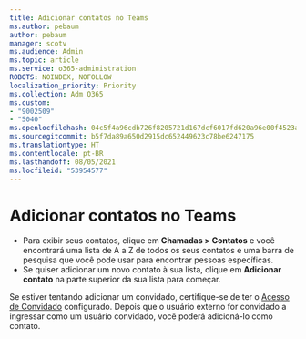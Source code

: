 ```yaml
---
title: Adicionar contatos no Teams
ms.author: pebaum
author: pebaum
manager: scotv
ms.audience: Admin
ms.topic: article
ms.service: o365-administration
ROBOTS: NOINDEX, NOFOLLOW
localization_priority: Priority
ms.collection: Adm_O365
ms.custom:
- "9002509"
- "5040"
ms.openlocfilehash: 04c5f4a96cdb726f8205721d167dcf6017fd620a96e00f4523a70872ce56f6ad
ms.sourcegitcommit: b5f7da89a650d2915dc652449623c78be6247175
ms.translationtype: HT
ms.contentlocale: pt-BR
ms.lasthandoff: 08/05/2021
ms.locfileid: "53954577"
---
```

# <a name="add-contacts-in-teams"></a>Adicionar contatos no Teams

- Para exibir seus contatos, clique em **Chamadas > Contatos** e você encontrará uma lista de A a Z de todos os seus contatos e uma barra de pesquisa que você pode usar para encontrar pessoas específicas. 
- Se quiser adicionar um novo contato à sua lista, clique em **Adicionar contato** na parte superior da sua lista para começar.

Se estiver tentando adicionar um convidado, certifique-se de ter o [Acesso de Convidado](https://docs.microsoft.com/microsoftteams/set-up-guests) configurado. Depois que o usuário externo for convidado a ingressar como um usuário convidado, você poderá adicioná-lo como contato.
